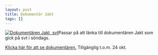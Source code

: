 ```yaml
---
layout: post
title: Dokumentär Jakt
tags: []
---
```


[![Dokumentären Jakt, svt](http://material.svtplay.se/content/1/c8/02/54/36/90/jakt_168.jpg)](http://svtplay.se/v/2542040/dokumentarfilm/jakt)Passar på att länka till dokumentären Jakt som gick på svt i söndags.


[Klicka här för att se dokumentären.](http://svtplay.se/v/2542040/dokumentarfilm/jakt) Tillgänglig t.o.m. 24 okt.
